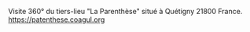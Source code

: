 Visite 360° du tiers-lieu "La Parenthèse" situé à Quétigny 21800 France.
https://patenthese.coagul.org
